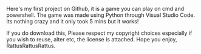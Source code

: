 Here's my first project on Github, it is a game you can play on cmd and powershell. The game was made using Python through Visual Studio Code. Its nothing crazy and it only took 5 mins but it works!

If you do download this, Please respect my copyright choices especially if you wish to reuse, alter etc, the license is attached.
Hope you enjoy, RattusRattusRattus.
